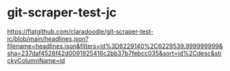 # git-scraper-test-jc

https://flatgithub.com/claradoodle/git-scraper-test-jc/blob/main/headlines.json?filename=headlines.json&filters=id%3D6229140%2C6229539.999999999&sha=237daf4528f42d0091925416c2bb37b7febcc035&sort=id%2Cdesc&stickyColumnName=id
